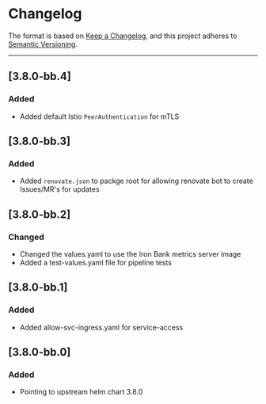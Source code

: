 # Changelog

The format is based on [Keep a Changelog](https://keepachangelog.com/en/1.0.0/), and this project adheres to [Semantic Versioning](https://semver.org/spec/v2.0.0.html).

---
## [3.8.0-bb.4]
### Added
- Added default Istio `PeerAuthentication` for mTLS

## [3.8.0-bb.3]
### Added
- Added `renovate.json` to packge root for allowing renovate bot to create Issues/MR's for updates

## [3.8.0-bb.2]
### Changed
- Changed the values.yaml to use the Iron Bank metrics server image
- Added a test-values.yaml file for pipeline tests

## [3.8.0-bb.1]
### Added
- Added allow-svc-ingress.yaml for service-access

## [3.8.0-bb.0]
### Added
- Pointing to upstream helm chart 3.8.0
